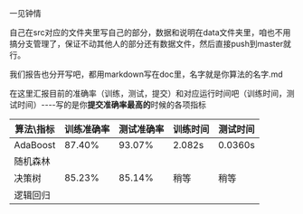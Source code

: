 一见钟情

自己在src对应的文件夹里写自己的部分，数据和说明在data文件夹里，咱也不用搞分支管理了，保证不动其他人的部分还有数据文件，然后直接push到master就行。

我们报告也分开写吧，都用markdown写在doc里，名字就是你算法的名字.md



在这里汇报目前的准确率（训练，测试，提交）和对应运行时间吧（训练时间，测试时间）----写的是你**提交准确率最高的**时候的各项指标

| 算法\指标 | 训练准确率 | 测试准确率 | 训练时间 | 测试时间 |
| --------- | ---------- | ---------- | -------- | -------- |
| AdaBoost  | 87.40%     | 93.07%     | 2.082s   | 0.0360s  |
| 随机森林  |            |            |          |          |
| 决策树    | 85.23%     | 85.14%     | 稍等     | 稍等     |
| 逻辑回归  |            |            |          |          |

